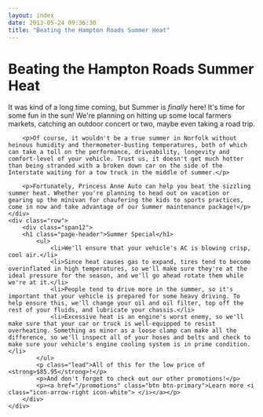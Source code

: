 ```yaml
---
layout: index
date: 2013-05-24 09:36:30
title: "Beating the Hampton Roads Summer Heat"
---
```

<div class="content container">
	<div class="hero-unit">
		<h1 class="page-header">Beating the Hampton Roads Summer Heat</h1>
		<p>It was kind of a long time coming, but Summer is <em>finally</em> here! It's time for some fun in the sun! We're planning on hitting up some local farmers markets, catching an outdoor concert or two, maybe even taking a road trip.</p>

		<p>Of course, it wouldn't be a true summer in Norfolk without heinous humidity and thermometer-busting temperatures, both of which can take a toll on the performance, driveability, longevity and comfort-level of your vehicle. Trust us, it doesn't get much hotter than being stranded with a broken down car on the side of the Interstate waiting for a tow truck in the middle of summer.</p>

		<p>Fortunately, Princess Anne Auto can help you beat the sizzling summer heat. Whether you're planning to head out on vacation or gearing up the minivan for chaufering the kids to sports practices, come in now and take advantage of our Summer maintenance package!</p>
	</div>
	<div class="row">
		<div class="span12">
		<h1 class="page-header">Summer Special</h1>
			<ul>
				<li>We'll ensure that your vehicle's AC is blowing crisp, cool air.</li>
				<li>Since heat causes gas to expand, tires tend to become overinflated in high temperatures, so we'll make sure they're at the ideal pressure for the season, and we'll go ahead rotate them while we're at it.</li>
				<li>People tend to drive more in the summer, so it's important that your vehicle is prepared for some heavy driving. To help ensure this, we'll change your oil and oil filter, top off the rest of your fluids, and lubricate your chassis.</li>
				<li>Excessive heat is an engine's worst enemy, so we'll make sure that your car or truck is well-equipped to resist overheating. Something as minor as a loose clamp can make all the difference, so we'll inspect all of your hoses and belts and check to make sure your vehicle's engine cooling system is in prime condition.</li>
			</ul>
			<p class="lead">All of this for the low price of <strong>$85.95</strong>!</p>
			<p>And don't forget to check out our other promotions!</p>
			<p><a href="/promotions" class="btn btn-primary">Learn more <i class="icon-arrow-right icon-white"> </i></a></p>
		</div>
	</div>
</div>